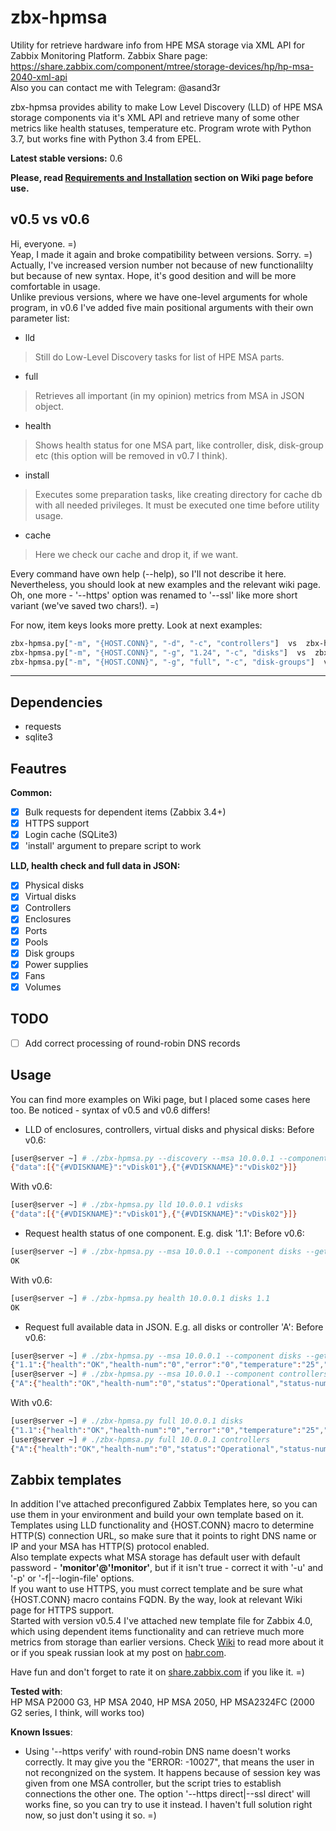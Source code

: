 # zbx-hpmsa
Utility for retrieve hardware info from HPE MSA storage via XML API for Zabbix Monitoring Platform.
Zabbix Share page: https://share.zabbix.com/component/mtree/storage-devices/hp/hp-msa-2040-xml-api  
Also you can contact me with Telegram: @asand3r

zbx-hpmsa provides ability to make Low Level Discovery (LLD) of HPE MSA storage components via it's XML API and retrieve many of some other metrics like health statuses, temperature etc.
Program wrote with Python 3.7, but works fine with Python 3.4 from EPEL.

**Latest stable versions:** 0.6

__Please, read [Requirements and Installation](https://github.com/asand3r/zbx-hpmsa/wiki/Requirements-and-Installation) section on Wiki page before use.__  

## v0.5 vs v0.6
Hi, everyone. =)  
Yeap, I made it again and broke compatibility between versions. Sorry. =) Actually, I've increased version number not because of new functionalilty but because of new syntax. Hope, it's good desition and will be more comfortable in usage.  
Unlike previous versions, where we have one-level arguments for whole program, in v0.6 I've added five main positional arguments with their own parameter list:
 - lld
 > Still do Low-Level Discovery tasks for list of HPE MSA parts.
 - full
 > Retrieves all important (in my opinion) metrics from MSA in JSON object.
 - health
 > Shows health status for one MSA part, like controller, disk, disk-group etc (this option will be removed in v0.7 I think).
 - install
 > Executes some preparation tasks, like creating directory for cache db with all needed privileges.
 > It must be executed one time before utility usage.
 - cache
 > Here we check our cache and drop it, if we want.

Every command have own help (--help), so I'll not describe it here. Nevertheless, you should look at new examples and the relevant wiki page. Oh, one more - '--https' option was renamed to '--ssl' like more short variant (we've saved two chars!). =)

For now, item keys looks more pretty. Look at next examples:
```bash
zbx-hpmsa.py["-m", "{HOST.CONN}", "-d", "-c", "controllers"]  vs  zbx-hpmsa.py["lld", "{HOST.CONN}", "controllers"]  
zbx-hpmsa.py["-m", "{HOST.CONN}", "-g", "1.24", "-c", "disks"]  vs  zbx-hpmsa.py["health", "{HOST.CONN}", "disks", "1.24"]  
zbx-hpmsa.py["-m", "{HOST.CONN}", "-g", "full", "-c", "disk-groups"]  vs  zbx-hpmsa.py["full", "{HOST.CONN}", "disks-groups"]  
```
---

## Dependencies
 - requests
 - sqlite3

## Feautres  
**Common:**
 - [x] Bulk requests for dependent items (Zabbix 3.4+)
 - [x] HTTPS support
 - [x] Login cache (SQLite3)
 - [x] 'install' argument to prepare script to work

**LLD, health check and full data in JSON:**
 - [x] Physical disks
 - [x] Virtual disks
 - [x] Controllers
 - [x] Enclosures
 - [x] Ports
 - [x] Pools
 - [x] Disk groups
 - [x] Power supplies
 - [x] Fans
 - [x] Volumes

## TODO  
- [ ] Add correct processing of round-robin DNS records

## Usage
You can find more examples on Wiki page, but I placed some cases here too. Be noticed - syntax of v0.5 and v0.6 differs!  
- LLD of enclosures, controllers, virtual disks and physical disks:
Before v0.6:  
```bash
[user@server ~] # ./zbx-hpmsa.py --discovery --msa 10.0.0.1 --component vdisks
{"data":[{"{#VDISKNAME}":"vDisk01"},{"{#VDISKNAME}":"vDisk02"}]}
```
With v0.6:
```bash
[user@server ~] # ./zbx-hpmsa.py lld 10.0.0.1 vdisks
{"data":[{"{#VDISKNAME}":"vDisk01"},{"{#VDISKNAME}":"vDisk02"}]}
```

- Request health status of one component. E.g. disk '1.1':
Before v0.6:  
```bash
[user@server ~] # ./zbx-hpmsa.py --msa 10.0.0.1 --component disks --get 1.1
OK
```
With v0.6:

```bash
[user@server ~] # ./zbx-hpmsa.py health 10.0.0.1 disks 1.1
OK
```
- Request full available data in JSON. E.g. all disks or controller 'A':
Before v0.6:
```bash
[user@server ~] # ./zbx-hpmsa.py --msa 10.0.0.1 --component disks --get-health full
{"1.1":{"health":"OK","health-num":"0","error":"0","temperature":"25","power-on-hours":"26094"}, ... }
[user@server ~] # ./zbx-hpmsa.py --msa 10.0.0.1 --component controllers --get-health full
{"A":{"health":"OK","health-num":"0","status":"Operational","status-num":"0","redundancy":"Redundant","redundancy-num":"2","flash-health":"OK","flash-health-num":"0","flash-status":"Installed","flash-status-num":"1"}, ... }
```
With v0.6:
```bash
[user@server ~] # ./zbx-hpmsa.py full 10.0.0.1 disks
{"1.1":{"health":"OK","health-num":"0","error":"0","temperature":"25","power-on-hours":"26094"}, ... }
[user@server ~] # ./zbx-hpmsa.py full 10.0.0.1 controllers
{"A":{"health":"OK","health-num":"0","status":"Operational","status-num":"0","redundancy":"Redundant","redundancy-num":"2","flash-health":"OK","flash-health-num":"0","flash-status":"Installed","flash-status-num":"1"}, ... }
```

## Zabbix templates
In addition I've attached preconfigured Zabbix Templates here, so you can use them in your environment and build your own template based on it.  
Templates using LLD functionality and {HOST.CONN} macro to determine HTTP(S) connection URL, so make sure that it points to right DNS name or IP and your MSA has HTTP(S) protocol enabled.  
Also template expects what MSA storage has default user with default password - **'monitor'@'!monitor'**, but if it isn't true - correct it with '-u' and '-p' or '-f|--login-file' options.  
If you want to use HTTPS, you must correct template and be sure what {HOST.CONN} macro contains FQDN. By the way, look at relevant Wiki page for HTTPS support.  
Started with version v0.5.4 I've attached new template file for Zabbix 4.0, which using dependent items functionality and can retrieve much more metrics from storage than earlier versions. Check [Wiki](https://github.com/asand3r/zbx-hpmsa/wiki/Zabbix-4.0-Templates) to read more about it or if you speak russian look at my post on [habr.com](https://habr.com/post/419221/).

Have fun and don't forget to rate it on [share.zabbix.com](https://share.zabbix.com/component/mtree/storage-devices/hp/hp-msa-2040-xml-api) if you like it. =)

**Tested with**:  
HP MSA P2000 G3, HP MSA 2040, HP MSA 2050, HP MSA2324FC (2000 G2 series, I think, will works too)

**Known Issues**:
- Using '--https verify' with round-robin DNS name doesn't works correctly. It may give you the "ERROR: -10027", that means the user in not recongnized on the system. It happens because of session key was given from one MSA controller, but the script tries to establish connections the other one. The option '--https direct|--ssl direct' will works fine, so you can try to use it instead. I haven't full solution right now, so just don't using it so. =)
